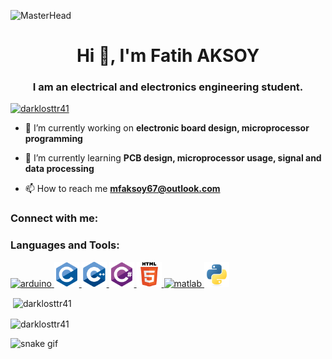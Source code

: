  ![MasterHead](https://krtknadmn.karatekin.edu.tr/files/mf/slide/eefcf5154e20499481cb839148a1c030.png)
<h1 align="center">Hi 👋, I'm Fatih AKSOY</h1>
<h3 align="center">I am an electrical and electronics engineering student.</h3>

<p align="left"> <a href="https://github.com/ryo-ma/github-profile-trophy"><img src="https://github-profile-trophy.vercel.app/?username=darklosttr41" alt="darklosttr41" /></a> </p>

- 🔭 I’m currently working on **electronic board design, microprocessor programming**

- 🌱 I’m currently learning **PCB design, microprocessor usage, signal and data processing**

- 📫 How to reach me **mfaksoy67@outlook.com**

<h3 align="left">Connect with me:</h3>
<p align="left">
</p>

<h3 align="left">Languages and Tools:</h3>
<p align="left"> <a href="https://www.arduino.cc/" target="_blank" rel="noreferrer"> <img src="https://cdn.worldvectorlogo.com/logos/arduino-1.svg" alt="arduino" width="40" height="40"/> </a> <a href="https://www.cprogramming.com/" target="_blank" rel="noreferrer"> <img src="https://raw.githubusercontent.com/devicons/devicon/master/icons/c/c-original.svg" alt="c" width="40" height="40"/> </a> <a href="https://www.w3schools.com/cpp/" target="_blank" rel="noreferrer"> <img src="https://raw.githubusercontent.com/devicons/devicon/master/icons/cplusplus/cplusplus-original.svg" alt="cplusplus" width="40" height="40"/> </a> <a href="https://www.w3schools.com/cs/" target="_blank" rel="noreferrer"> <img src="https://raw.githubusercontent.com/devicons/devicon/master/icons/csharp/csharp-original.svg" alt="csharp" width="40" height="40"/> </a> <a href="https://www.w3.org/html/" target="_blank" rel="noreferrer"> <img src="https://raw.githubusercontent.com/devicons/devicon/master/icons/html5/html5-original-wordmark.svg" alt="html5" width="40" height="40"/> </a> <a href="https://www.mathworks.com/" target="_blank" rel="noreferrer"> <img src="https://upload.wikimedia.org/wikipedia/commons/2/21/Matlab_Logo.png" alt="matlab" width="40" height="40"/> </a> <a href="https://www.python.org" target="_blank" rel="noreferrer"> <img src="https://raw.githubusercontent.com/devicons/devicon/master/icons/python/python-original.svg" alt="python" width="40" height="40"/> </a> </p>

<p>&nbsp;<img align="center" src="https://github-readme-stats.vercel.app/api?username=darklosttr41&show_icons=true&locale=en" alt="darklosttr41" /></p>

<p><img align="center" src="https://github-readme-streak-stats.herokuapp.com/?user=darklosttr41&" alt="darklosttr41" /></p>

![snake gif](https://github.com/YOUR_USERNAME/YOUR_USERNAME/blob/output/github-contribution-grid-snake.gif)
